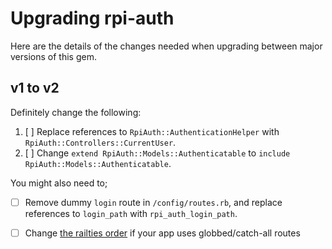 # Upgrading rpi-auth

Here are the details of the changes needed when upgrading between major versions of this gem.

## v1 to v2

Definitely change the following:

1. [ ] Replace references to `RpiAuth::AuthenticationHelper` with `RpiAuth::Controllers::CurrentUser`.
2. [ ] Change `extend RpiAuth::Models::Authenticatable` to `include RpiAuth::Models::Authenticatable`.

You might also need to;

* [ ] Remove dummy `login` route in `/config/routes.rb`, and replace references to `login_path` with `rpi_auth_login_path`.
* [ ] Change [the railties order](https://github.com/RaspberryPiFoundation/rpi-auth/blob/v2.0.0/README.md#globbedcatch-all-routes) if your app uses globbed/catch-all routes



